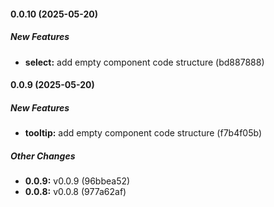 #### 0.0.10 (2025-05-20)

##### New Features

* **select:**  add empty component code structure (bd887888)

#### 0.0.9 (2025-05-20)

##### New Features

* **tooltip:**  add empty component code structure (f7b4f05b)

##### Other Changes

* **0.0.9:**  v0.0.9 (96bbea52)
* **0.0.8:**  v0.0.8 (977a62af)

